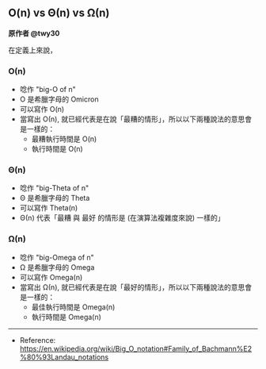 ##  O(n) vs Θ(n) vs Ω(n)

**原作者 @twy30**

在定義上來說，

### Ο(n)
* 唸作 "big-O of n"
* Ο 是希臘字母的 Omicron
* 可以寫作 O(n)
* 當寫出 Ο(n), 就已經代表是在說「最糟的情形」，所以以下兩種說法的意思會是一樣的：
  * 最糟執行時間是 O(n)
  * 執行時間是 O(n)

### Θ(n)
* 唸作 "big-Theta of n"
* Θ 是希臘字母的 Theta
* 可以寫作 Theta(n)
* Θ(n) 代表「最糟 與 最好 的情形是 (在演算法複雜度來說) 一樣的」

### Ω(n)
* 唸作 "big-Omega of n"
* Ω 是希臘字母的 Omega
* 可以寫作 Omega(n)
* 當寫出 Ω(n), 就已經代表是在說「最好的情形」，所以以下兩種說法的意思會是一樣的：
  * 最佳執行時間是 Omega(n)
  * 執行時間是 Omega(n)

---

* Reference: https://en.wikipedia.org/wiki/Big_O_notation#Family_of_Bachmann%E2%80%93Landau_notations

